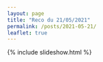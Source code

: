 ```yaml
---
layout: page
title: "Reco du 21/05/2021"
permalink: /posts/2021-05-21/
leaflet: true
---
```

{% include slideshow.html %}
